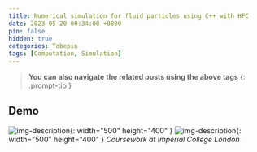 ```yaml
---
title: Numerical simulation for fluid particles using C++ with HPC
date: 2023-05-20 00:34:00 +0800
pin: false
hidden: true
categories: Tobepin
tags: [Computation, Simulation]
---
```


> **You can also navigate the related posts using the above tags**
{: .prompt-tip }


## Demo

![img-description](/images/Project/Fluid3.gif){: width="500" height="400" }
![img-description](/images/Project/Fluid2.gif){: width="500" height="400" }
_Coursework at Imperial College London_
